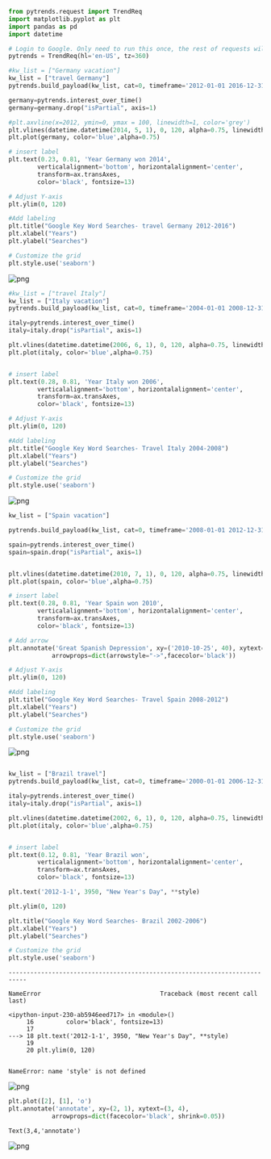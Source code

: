

```python
from pytrends.request import TrendReq
import matplotlib.pyplot as plt
import pandas as pd
import datetime

# Login to Google. Only need to run this once, the rest of requests will use the same session.
pytrends = TrendReq(hl='en-US', tz=360)

```


```python
#kw_list = ["Germany vacation"]
kw_list = ["travel Germany"]
pytrends.build_payload(kw_list, cat=0, timeframe='2012-01-01 2016-12-31', geo='', gprop='')

germany=pytrends.interest_over_time()
germany=germany.drop("isPartial", axis=1)

#plt.axvline(x=2012, ymin=0, ymax = 100, linewidth=1, color='grey')
plt.vlines(datetime.datetime(2014, 5, 1), 0, 120, alpha=0.75, linewidth=1.5)
plt.plot(germany, color='blue',alpha=0.75)

# insert label 
plt.text(0.23, 0.81, 'Year Germany won 2014',
        verticalalignment='bottom', horizontalalignment='center',
        transform=ax.transAxes,
        color='black', fontsize=13)

# Adjust Y-axis
plt.ylim(0, 120)

#Add labeling
plt.title("Google Key Word Searches- travel Germany 2012-2016")
plt.xlabel("Years")
plt.ylabel("Searches")

# Customize the grid
plt.style.use('seaborn')
```


![png](output_1_0.png)



```python
#kw_list = ["travel Italy"]
kw_list = ["Italy vacation"]
pytrends.build_payload(kw_list, cat=0, timeframe='2004-01-01 2008-12-31', geo='', gprop='')

italy=pytrends.interest_over_time()
italy=italy.drop("isPartial", axis=1)

plt.vlines(datetime.datetime(2006, 6, 1), 0, 120, alpha=0.75, linewidth=1.5)
plt.plot(italy, color='blue',alpha=0.75)


# insert label 
plt.text(0.28, 0.81, 'Year Italy won 2006',
        verticalalignment='bottom', horizontalalignment='center',
        transform=ax.transAxes,
        color='black', fontsize=13)

# Adjust Y-axis
plt.ylim(0, 120)

#Add labeling
plt.title("Google Key Word Searches- Travel Italy 2004-2008")
plt.xlabel("Years")
plt.ylabel("Searches")

# Customize the grid
plt.style.use('seaborn')

```


![png](output_2_0.png)



```python
kw_list = ["Spain vacation"]

pytrends.build_payload(kw_list, cat=0, timeframe='2008-01-01 2012-12-31', geo='', gprop='')

spain=pytrends.interest_over_time()
spain=spain.drop("isPartial", axis=1)


plt.vlines(datetime.datetime(2010, 7, 1), 0, 120, alpha=0.75, linewidth=1.5)
plt.plot(spain, color='blue',alpha=0.75)

# insert label 
plt.text(0.28, 0.81, 'Year Spain won 2010',
        verticalalignment='bottom', horizontalalignment='center',
        transform=ax.transAxes,
        color='black', fontsize=13)

# Add arrow
plt.annotate('Great Spanish Depression', xy=('2010-10-25', 40), xytext=('2011-08-25', 60),
            arrowprops=dict(arrowstyle="->",facecolor='black'))

# Adjust Y-axis
plt.ylim(0, 120)

#Add labeling
plt.title("Google Key Word Searches- Travel Spain 2008-2012")
plt.xlabel("Years")
plt.ylabel("Searches")

# Customize the grid
plt.style.use('seaborn')
```


![png](output_3_0.png)



```python

kw_list = ["Brazil travel"]
pytrends.build_payload(kw_list, cat=0, timeframe='2000-01-01 2006-12-31', geo='', gprop='')

italy=pytrends.interest_over_time()
italy=italy.drop("isPartial", axis=1)

plt.vlines(datetime.datetime(2002, 6, 1), 0, 120, alpha=0.75, linewidth=1.5)
plt.plot(italy, color='blue',alpha=0.75)


# insert label 
plt.text(0.12, 0.81, 'Year Brazil won',
        verticalalignment='bottom', horizontalalignment='center',
        transform=ax.transAxes,
        color='black', fontsize=13)

plt.text('2012-1-1', 3950, "New Year's Day", **style)

plt.ylim(0, 120)

plt.title("Google Key Word Searches- Brazil 2002-2006")
plt.xlabel("Years")
plt.ylabel("Searches")

# Customize the grid
plt.style.use('seaborn')

```


    ---------------------------------------------------------------------------

    NameError                                 Traceback (most recent call last)

    <ipython-input-230-ab5946eed717> in <module>()
         16         color='black', fontsize=13)
         17 
    ---> 18 plt.text('2012-1-1', 3950, "New Year's Day", **style)
         19 
         20 plt.ylim(0, 120)


    NameError: name 'style' is not defined



![png](output_4_1.png)



```python
plt.plot([2], [1], 'o')
plt.annotate('annotate', xy=(2, 1), xytext=(3, 4),
            arrowprops=dict(facecolor='black', shrink=0.05))
```




    Text(3,4,'annotate')




![png](output_5_1.png)

